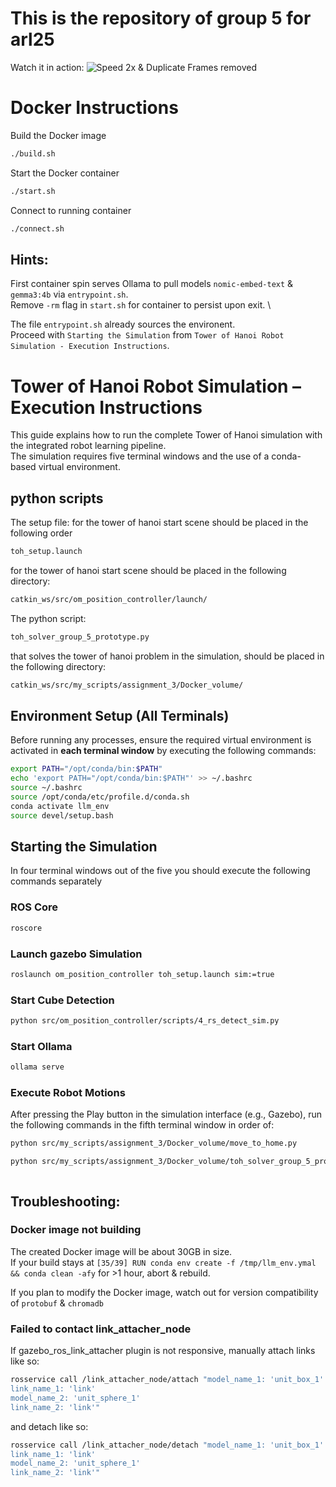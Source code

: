 # This is the repository of group 5 for arl25

Watch it in action:
![Speed 2x & Duplicate Frames removed](FullAnimationSpeedupLQ.gif)

# Docker Instructions

Build the Docker image
```bash
./build.sh
```
Start the Docker container
```bash
./start.sh
```
Connect to running container
```bash
./connect.sh
```

## Hints:

First container spin serves Ollama to pull models `nomic-embed-text` & `gemma3:4b` via `entrypoint.sh`. \
Remove `-rm` flag in `start.sh` for container to persist upon exit. \

The file `entrypoint.sh` already sources the environent. \
Proceed with `Starting the Simulation` from `Tower of Hanoi Robot Simulation - Execution Instructions`.


# Tower of Hanoi Robot Simulation – Execution Instructions

This guide explains how to run the complete Tower of Hanoi simulation with the integrated robot learning pipeline. \
The simulation requires five terminal windows and the use of a conda-based virtual environment.

## python scripts

The setup file: for the tower of hanoi start scene should be placed in the following order

```bash
toh_setup.launch
```

for the tower of hanoi start scene should be placed in the following directory:

```bash
catkin_ws/src/om_position_controller/launch/
```

The python script:

```bash
toh_solver_group_5_prototype.py
```

that solves the tower of hanoi problem in the simulation, should be placed in the following directory:

```bash
catkin_ws/src/my_scripts/assignment_3/Docker_volume/
```

## Environment Setup (All Terminals)

Before running any processes, ensure the required virtual environment is activated in **each terminal window** by executing the following commands:

```bash
export PATH="/opt/conda/bin:$PATH"
echo 'export PATH="/opt/conda/bin:$PATH"' >> ~/.bashrc
source ~/.bashrc
source /opt/conda/etc/profile.d/conda.sh
conda activate llm_env
source devel/setup.bash
```

## Starting the Simulation

In four terminal windows out of the five you should execute the following commands separately

### ROS Core

```bash
roscore
```

### Launch gazebo Simulation

```bash
roslaunch om_position_controller toh_setup.launch sim:=true
```

### Start Cube Detection

```bash
python src/om_position_controller/scripts/4_rs_detect_sim.py
```

### Start Ollama

```bash
ollama serve
```

### Execute Robot Motions

After pressing the Play button in the simulation interface (e.g., Gazebo), run the following commands in the fifth terminal window in order of:

```bash
python src/my_scripts/assignment_3/Docker_volume/move_to_home.py

python src/my_scripts/assignment_3/Docker_volume/toh_solver_group_5_prototype.py
```

```

```

## Troubleshooting:

### Docker image not building
The created Docker image will be about 30GB in size. \
If your build stays at `[35/39] RUN conda env create -f /tmp/llm_env.ymal && conda clean -afy` for >1 hour, abort & rebuild.

If you plan to modify the Docker image, watch out for version compatibility of `protobuf` & `chromadb`

### Failed to contact link_attacher_node

If gazebo_ros_link_attacher plugin is not responsive, manually attach links like so:
```bash
rosservice call /link_attacher_node/attach "model_name_1: 'unit_box_1'
link_name_1: 'link'
model_name_2: 'unit_sphere_1'
link_name_2: 'link'"
```
and detach like so:
```bash
rosservice call /link_attacher_node/detach "model_name_1: 'unit_box_1'
link_name_1: 'link'
model_name_2: 'unit_sphere_1'
link_name_2: 'link'"
```


